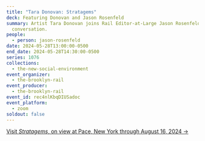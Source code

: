 ```yaml
---
title: "Tara Donovan: Stratagems"
deck: Featuring Donovan and Jason Rosenfeld
summary: Artist Tara Donovan joins Rail Editor-at-Large Jason Rosenfeld for a
  conversation.
people:
  - person: jason-rosenfeld
date: 2024-05-28T13:00:00-0500
end_date: 2024-05-28T14:30:00-0500
series: 1076
collections:
  - the-new-social-environment
event_organizer:
  - the-brooklyn-rail
event_producer:
  - the-brooklyn-rail
event_id: rec4nlKbqDIUSadoc
event_platform:
  - zoom
soldout: false
---
```

[V﻿isit *Stratagems*, on view at Pace, New York through August 16, 2024 →](<V﻿isit *Stratagems*, on view at Pace, New York through August 16, 2024 →>)